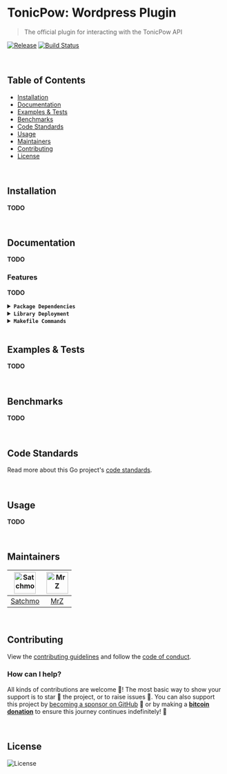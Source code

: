# TonicPow: Wordpress Plugin
> The official plugin for interacting with the TonicPow API

[![Release](https://img.shields.io/github/release-pre/tonicpow/wordpress-plugin.svg?logo=github&style=flat&v=2)](https://github.com/tonicpow/wordpress-plugin/releases)
[![Build Status](https://travis-ci.com/tonicpow/wordpress-plugin.svg?branch=master&v=2)](https://travis-ci.com/tonicpow/wordpress-plugin)

<br/>

## Table of Contents
- [Installation](#installation)
- [Documentation](#documentation)
- [Examples & Tests](#examples--tests)
- [Benchmarks](#benchmarks)
- [Code Standards](#code-standards)
- [Usage](#usage)
- [Maintainers](#maintainers)
- [Contributing](#contributing)
- [License](#license)

<br/>

## Installation

**TODO**

<br/>

## Documentation
**TODO**

### Features
**TODO**

<details>
<summary><strong><code>Package Dependencies</code></strong></summary>
<br/>

**TODO**
</details>

<details>
<summary><strong><code>Library Deployment</code></strong></summary>
<br/>

[goreleaser](https://github.com/goreleaser/goreleaser) for easy binary or library deployment to Github and can be installed via: `brew install goreleaser`.

The [.goreleaser.yml](.goreleaser.yml) file is used to configure [goreleaser](https://github.com/goreleaser/goreleaser).

Use `make release-snap` to create a snapshot version of the release, and finally `make release` to ship to production.
</details>

<details>
<summary><strong><code>Makefile Commands</code></strong></summary>
<br/>

View all `makefile` commands
```shell script
make help
```

List of all current commands:
```text
all                  Runs multiple commands
clean                Remove previous builds and any test cache data
help                 Show this help message
release              Full production release (creates release in Github)
release-test         Full production test release (everything except deploy)
release-snap         Test the full release (build binaries)
replace-version      Replaces the version in HTML/JS (pre-deploy)
tag                  Generate a new tag and push (tag version=0.0.0)
tag-remove           Remove a tag if found (tag-remove version=0.0.0)
tag-update           Update an existing tag to current commit (tag-update version=0.0.0)
```
</details>

<br/>

## Examples & Tests
**TODO**

<br/>

## Benchmarks
**TODO**

<br/>

## Code Standards
Read more about this Go project's [code standards](CODE_STANDARDS.md).

<br/>

## Usage
**TODO**

<br/>

## Maintainers
| [<img src="https://github.com/rohenaz.png" height="50" alt="Satchmo" />](https://github.com/rohenaz) | [<img src="https://github.com/mrz1836.png" height="50" alt="MrZ" />](https://github.com/mrz1836) |
|:---:|:---:|
| [Satchmo](https://github.com/rohenaz) | [MrZ](https://github.com/mrz1836) |

<br/>

## Contributing

View the [contributing guidelines](CONTRIBUTING.md) and follow the [code of conduct](CODE_OF_CONDUCT.md).

### How can I help?
All kinds of contributions are welcome :raised_hands:! 
The most basic way to show your support is to star :star2: the project, or to raise issues :speech_balloon:. 
You can also support this project by [becoming a sponsor on GitHub](https://github.com/sponsors/tonicpow) :clap: 
or by making a [**bitcoin donation**](https://tonicpow.com/?af=wordpress-plugin) to ensure this journey continues indefinitely! :rocket:

<br/>

## License

![License](https://img.shields.io/github/license/tonicpow/wordpress-plugin.svg?style=flat&v=2)

